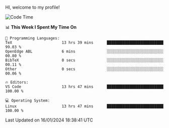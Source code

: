 HI, welcome to my profile!
<!--START_SECTION:waka-->
![Code Time](http://img.shields.io/badge/Code%20Time-1%2C830%20hrs%2017%20mins-blue)

📊 **This Week I Spent My Time On** 

```text
💬 Programming Languages: 
TeX                      13 hrs 39 mins      █████████████████████████   99.03 % 
OpenEdge ABL             6 mins              ░░░░░░░░░░░░░░░░░░░░░░░░░   00.80 % 
BibTeX                   0 secs              ░░░░░░░░░░░░░░░░░░░░░░░░░   00.11 % 
Other                    0 secs              ░░░░░░░░░░░░░░░░░░░░░░░░░   00.06 % 

🔥 Editors: 
VS Code                  13 hrs 47 mins      █████████████████████████   100.00 % 

💻 Operating System: 
Linux                    13 hrs 47 mins      █████████████████████████   100.00 % 
```


 Last Updated on 16/01/2024 18:38:41 UTC
<!--END_SECTION:waka-->
